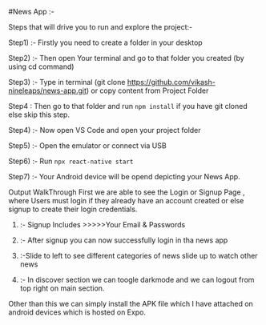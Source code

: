 #News App :-

Steps that will drive you to run and explore the project:-

Step1) :-
Firstly you need to create a folder in your desktop

Step2) :-
Then open Your terminal and go to that folder you created (by using cd command)

Step3) :-
Type in terminal (git clone https://github.com/vikash-nineleaps/news-app.git) or copy content from Project Folder

Step4 : Then go to that folder and run `npm install` if you have git cloned else skip this step.

Step4) :-
Now open VS Code and open your project folder 

Step5) :- Open the emulator or connect via USB

Step6) :- Run `npx react-native start` 


Step7) :-
Your Android device will be opend depicting your News App.


Output WalkThrough 
First we are able to see the Login or Signup Page , where Users must login if they already have an account created or else signup to create their login credentials.

1) :-
Signup Includes >>>>>Your  Email & Passwords

2) :- 
After signup you can now successfully login in tha news app

3) :-Slide to left to see different categories of news
slide up to watch other news

4) :-
In discover section we can toogle darkmode and we can logout from top right on main section.


Other than this we can simply install the APK file which I have attached on android devices which is hosted on Expo.





